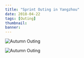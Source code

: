 ```yaml
---
title: "Sprint Outing in Yangzhou"
date: 2018-04-22
tags: [Outing]
thumbnail: 
banner:
---
```

![Autumn Outing](/2018/04/22/Spring-Outing/pic1.jpg)

<!--more-->

![Autumn Outing](/2018/04/22/Spring-Outing/pic2.jpg)
